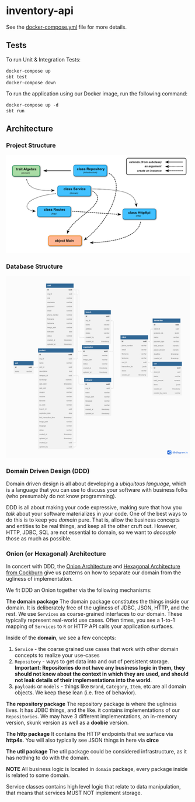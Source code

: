 # inventory-api

See the [docker-compose.yml](app/docker-compose.yml) file for more details.

## Tests

To run Unit & Integration Tests:

```
docker-compose up
sbt test
docker-compose down
```

To run the application using our Docker image, run the following command:

```
docker-compose up -d
sbt run
```

## Architecture
### Project Structure
![Project Structure](resources/project-structure.png)
### Database Structure
![Database Structure](resources/inventory-api-db.png)
### Domain Driven Design (DDD)
Domain driven design is all about developing a _ubiquitous language_, which is a language that you can use to discuss your software with business folks (who presumably do not know programming).

DDD is all about making your code expressive, making sure that how you _talk_ about your software materializes in your code.  One of the best ways to do this is to keep you _domain_ pure.  That is, allow the business concepts and entities to be real things, and keep all the other cruft out.  However, HTTP, JDBC, SQL are not essential to domain, so we want to _decouple_ those as much as possible.

### Onion (or Hexagonal) Architecture
In concert with DDD, the [Onion Architecture](https://jeffreypalermo.com/2008/08/the-onion-architecture-part-3/) and [Hexagonal Architecture from Cockburn](https://java-design-patterns.com/patterns/hexagonal/) give us patterns on how to separate our domain from the ugliness of implementation.

We fit DDD an Onion together via the following mechanisms:

**The domain package**
The domain package constitutes the things inside our domain.  It is deliberately free of the ugliness of JDBC, JSON, HTTP, and the rest.
We use `Services` as coarse-grained interfaces to our domain.  These typically represent real-world use cases. Often times, you see a 1-to-1 mapping of `Services` to `R` or HTTP API calls your application surfaces.

Inside of the **domain**, we see a few concepts:

1. `Service` - the coarse grained use cases that work with other domain concepts to realize your use-cases
1. `Repository` - ways to get data into and out of persistent storage.  **Important: Repositories do not have any business logic in them, they should not know about the context in which they are used, and should not leak details of their implementations into the world**.
1. `payloads` or `models` - things like `Brand`, `Category`, `Item`, etc are all domain objects.  We keep these lean (i.e. free of behavior).

**The repository package**
The repository package is where the ugliness lives.  It has JDBC things, and the like.
it contains implementations of our `Repositories`.  We may have 3 different implementations, an in-memory version, skunk version as well as a **doobie** version.

**The http package**
It contains the HTTP endpoints that we surface via **http4s**.  You will also typically see JSON things in here via **circe**

**The util package**
The util package could be considered infrastructure, as it has nothing to do with the domain.

**NOTE**
All business logic is located in `domain` package, every package inside is related to some domain.

Service classes contains high level logic that relate to data manipulation,
that means that services MUST NOT implement storage.